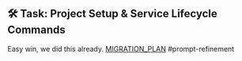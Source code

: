 ## 🛠️ Task: Project Setup & Service Lifecycle Commands

Easy win, we did this already.
[MIGRATION\_PLAN](../../MIGRATION_PLAN.md)
#prompt-refinement
